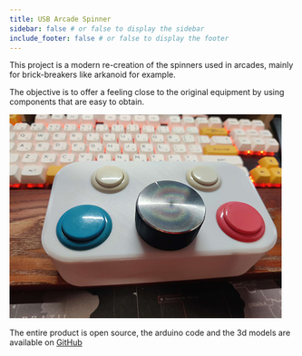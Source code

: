```yaml
---
title: USB Arcade Spinner
sidebar: false # or false to display the sidebar
include_footer: false # or false to display the footer
---
```



This project is a modern re-creation of the spinners used in arcades, mainly for brick-breakers like arkanoid for example.

The objective is to offer a feeling close to the original equipment by using components that are easy to obtain.

![Image alt](pic.jpg?width=400px&brightness=-10#float-end "Color variant")

The entire product is open source, the arduino code and the 3d models are available on [GitHub](https://github.com/willoucom/Arduino_ArcadeSpinner)
